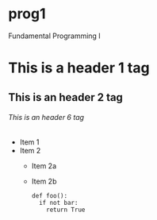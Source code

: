# prog1
Fundamental Programming I

# This is a header 1 tag
## This is an header 2 tag
###### This is an header 6 tag
  
* Item 1
* Item 2
  * Item 2a
  * Item 2b

        def foo():
          if not bar:
            return True
